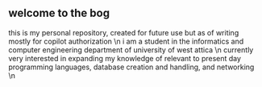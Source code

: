 ## welcome to the bog
this is my personal repository, created for future use but as of writing mostly for copilot authorization \n
i am a student in the informatics and computer engineering department of university of west attica \n
currently very interested in expanding my knowledge of relevant to present day programming languages, database creation and handling, and networking \n

<!--
**rhea-boop/rhea-boop** is a ✨ _special_ ✨ repository because its `README.md` (this file) appears on your GitHub profile.

Here are some ideas to get you started:

- 🔭 I’m currently working on ...
- 🌱 I’m currently learning ...
- 👯 I’m looking to collaborate on ...
- 🤔 I’m looking for help with ...
- 💬 Ask me about ...
- 📫 How to reach me: ...
- 😄 Pronouns: ...
- ⚡ Fun fact: ...
-->

